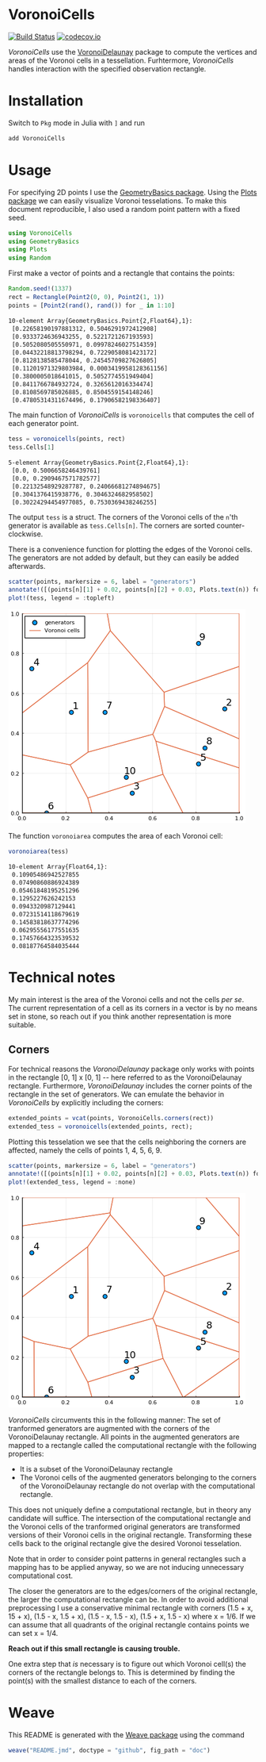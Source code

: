 VoronoiCells
============

[![Build Status](https://travis-ci.org/JuliaGeometry/VoronoiCells.jl.svg?branch=master)](https://travis-ci.org/JuliaGeometry/VoronoiCells.jl)
[![codecov.io](https://codecov.io/github/JuliaGeometry/VoronoiCells.jl/coverage.svg?branch=master)](https://codecov.io/github/JuliaGeometry/VoronoiCells.jl?branch=master)

*VoronoiCells* use the [VoronoiDelaunay](https://github.com/JuliaGeometry/VoronoiDelaunay.jl) package to compute the vertices and areas of the Voronoi cells in a tessellation.
Furhtermore, *VoronoiCells* handles interaction with the specified observation rectangle.


# Installation

Switch to `Pkg` mode in Julia with `]` and run

```julia
add VoronoiCells
```




# Usage

For specifying 2D points I use the [GeometryBasics package](https://github.com/JuliaGeometry/GeometryBasics.jl).
Using the [Plots package](https://github.com/JuliaPlots/Plots.jl) we can easily visualize Voronoi tesselations.
To make this document reproducible, I also used a random point pattern with a fixed seed.

```julia
using VoronoiCells
using GeometryBasics
using Plots
using Random
```





First make a vector of points and a rectangle that contains the points:

```julia
Random.seed!(1337)
rect = Rectangle(Point2(0, 0), Point2(1, 1))
points = [Point2(rand(), rand()) for _ in 1:10]
```

```
10-element Array{GeometryBasics.Point{2,Float64},1}:
 [0.22658190197881312, 0.5046291972412908]
 [0.9333724636943255, 0.5221721267193593]
 [0.5052080505550971, 0.09978246027514359]
 [0.04432218813798294, 0.7229058081423172]
 [0.8128138585478044, 0.24545709827626805]
 [0.11201971329803984, 0.0003419958128361156]
 [0.3800005018641015, 0.5052774551949404]
 [0.8411766784932724, 0.3265612016334474]
 [0.8108569785026885, 0.8504559154148246]
 [0.47805314311674496, 0.17906582198336407]
```





The main function of *VoronoiCells* is `voronoicells` that computes the cell of each generator point.

```julia
tess = voronoicells(points, rect)
tess.Cells[1]
```

```
5-element Array{GeometryBasics.Point{2,Float64},1}:
 [0.0, 0.5006658246439761]
 [0.0, 0.2909467571782577]
 [0.22132548929287787, 0.24066681274894675]
 [0.3041376415938776, 0.3046324682958502]
 [0.30224294454977085, 0.7530369438246255]
```





The output `tess` is a struct.
The corners of the Voronoi cells of the `n`'th generator is available as `tess.Cells[n]`.
The corners are sorted counter-clockwise.

There is a convenience function for plotting the edges of the Voronoi cells.
The generators are not added by default, but they can easily be added afterwards.

```julia
scatter(points, markersize = 6, label = "generators")
annotate!([(points[n][1] + 0.02, points[n][2] + 0.03, Plots.text(n)) for n in 1:10])
plot!(tess, legend = :topleft)
```

![](doc/README_tesselation.png_1.png)



The function `voronoiarea` computes the area of each Voronoi cell:

```julia
voronoiarea(tess)
```

```
10-element Array{Float64,1}:
 0.10905486942527855
 0.07490860886924389
 0.05461848195251296
 0.1295227626242153
 0.0943320987129441
 0.07231514118679619
 0.14583818637774296
 0.06295556177551635
 0.17457664323539532
 0.08187764584035444
```






# Technical notes

My main interest is the area of the Voronoi cells and not the cells *per se*. 
The current representation of a cell as its corners in a vector is by no means set in stone, so reach out if you think another representation is more suitable.


## Corners

For technical reasons the *VoronoiDelaunay* package only works with points in the rectangle [0, 1] x [0, 1] -- here referred to as the VoronoiDelaunay rectangle.
Furthermore, *VoronoiDelaunay* includes the corner points of the rectangle in the set of generators.
We can emulate the behavior in *VoronoiCells* by explicitly including the corners:

```julia
extended_points = vcat(points, VoronoiCells.corners(rect))
extended_tess = voronoicells(extended_points, rect);
```




Plotting this tesselation we see that the cells neighboring the corners are affected, namely the cells of points 1, 4, 5, 6, 9.

```julia
scatter(points, markersize = 6, label = "generators")
annotate!([(points[n][1] + 0.02, points[n][2] + 0.03, Plots.text(n)) for n in 1:10])
plot!(extended_tess, legend = :none)
```

![](doc/README_tesselation_with_corners.png_1.png)



*VoronoiCells* circumvents this in the following manner:
The set of tranformed generators are augmented with the corners of the VoronoiDelaunay rectangle.
All points in the augmented generators are mapped to a rectangle called the computational rectangle with the following properties:

- It is a subset of the VoronoiDelaunay rectangle
- The Voronoi cells of the augmented generators belonging to the corners of the VoronoiDelaunay rectangle do not overlap with the computational rectangle.

This does not uniquely define a computational rectangle, but in theory any candidate will suffice.
The intersection of the computational rectangle and the Voronoi cells of the tranformed original generators are transformed versions of their Voronoi cells in the original rectangle.
Transforming these cells back to the original rectangle give the desired Voronoi tesselation.

Note that in order to consider point patterns in general rectangles such a mapping has to be applied anyway, so we are not inducing unnecessary computational cost.

The closer the generators are to the edges/corners of the original rectangle, the larger the computational rectangle can be.
In order to avoid additional preprocessing I use a conservative minimal rectangle with corners (1.5 + x, 15 + x), (1.5 - x, 1.5 + x), (1.5 - x, 1.5 - x), (1.5 + x, 1.5 - x) where x = 1/6.
If we can assume that all quadrants of the original rectangle contains points we can set x = 1/4.

**Reach out if this small rectangle is causing trouble.**

One extra step that *is* necessary is to figure out which Voronoi cell(s) the corners of the rectangle belongs to.
This is determined by finding the point(s) with the smallest distance to each of the corners.


# Weave

This README is generated with the [Weave package](https://github.com/JunoLab/Weave.jl) using the command

```julia
weave("README.jmd", doctype = "github", fig_path = "doc")
```
